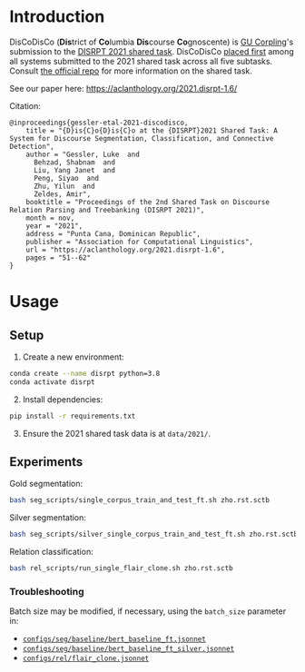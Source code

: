 # Introduction
DisCoDisCo (**Dis**trict of **Co**lumbia **Dis**course **Co**gnoscente) is [GU Corpling](http://corpling.uis.georgetown.edu/corpling/)'s submission to the [DISRPT 2021 shared task](https://sites.google.com/georgetown.edu/disrpt2021). 
DisCoDisCo [placed first](https://sites.google.com/georgetown.edu/disrpt2021/results) among all systems submitted to the 2021 shared task across all five subtasks.
Consult [the official repo](https://github.com/disrpt/sharedtask2021) for more information on the shared task.

See our paper here: https://aclanthology.org/2021.disrpt-1.6/

Citation:

```
@inproceedings{gessler-etal-2021-discodisco,
    title = "{D}is{C}o{D}is{C}o at the {DISRPT}2021 Shared Task: A System for Discourse Segmentation, Classification, and Connective Detection",
    author = "Gessler, Luke  and
      Behzad, Shabnam  and
      Liu, Yang Janet  and
      Peng, Siyao  and
      Zhu, Yilun  and
      Zeldes, Amir",
    booktitle = "Proceedings of the 2nd Shared Task on Discourse Relation Parsing and Treebanking (DISRPT 2021)",
    month = nov,
    year = "2021",
    address = "Punta Cana, Dominican Republic",
    publisher = "Association for Computational Linguistics",
    url = "https://aclanthology.org/2021.disrpt-1.6",
    pages = "51--62"
}
```

# Usage

## Setup
1. Create a new environment:

```bash
conda create --name disrpt python=3.8
conda activate disrpt
```

2. Install dependencies:

```bash
pip install -r requirements.txt
```

3. Ensure the 2021 shared task data is at `data/2021/`.

## Experiments

Gold segmentation:

```bash
bash seg_scripts/single_corpus_train_and_test_ft.sh zho.rst.sctb
```

Silver segmentation:

```bash
bash seg_scripts/silver_single_corpus_train_and_test_ft.sh zho.rst.sctb
```

Relation classification:

```bash
bash rel_scripts/run_single_flair_clone.sh zho.rst.sctb
```

### Troubleshooting
Batch size may be modified, if necessary, using the `batch_size` parameter in:

* [`configs/seg/baseline/bert_baseline_ft.jsonnet`](../DisCoDisCo/configs/bert_baseline_ft.jsonnet)
* [`configs/seg/baseline/bert_baseline_ft_silver.jsonnet`](configs/seg/baseline/bert_baseline_ft_silver.jsonnet)
* [`configs/rel/flair_clone.jsonnet`](configs/rel/flair_clone.jsonnet)
